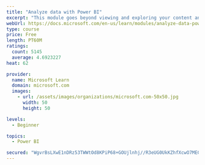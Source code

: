 ```yaml
---
title: "Analyze data with Power BI"
excerpt: "This module goes beyond viewing and exploring your content and explains how to interact with it by working with reports and dashboards to uncover and share new business insights."
webUrl: https://docs.microsoft.com/en-us/learn/modules/analyze-data-power-bi/
type: course
price: Free
length: PT60M
ratings:
  count: 5145
  average: 4.6923227
heat: 62

provider:
  name: Microsoft Learn
  domain: microsoft.com
  images:
    - url: /assets/images/organizations/microsoft.com-50x50.jpg
      width: 50
      height: 50

levels:
  - Beginner

topics:
  - Power BI

secured: "WgvrBsLXwE1nDRz53TWWtOd8KPiP68+GOUjlnhj//R3eUG0UkKZhfXcwO7MEGw6TQTcg68VLwtMUF3Lfo3epIAd9iMZ/39JAB6IhYiyFZF/jwvny2yKnGhbe5Tg7I64WtNZMktW2ArQZybjJyn833nGm8GqGBPpPJvdF+pVibUsJvL1RIFZU/gMlA46yFklJK4RIIqQ0BQsfKO7NgN4nbvuzCpydA3f7xGvsMx5rgqb+dl1/6KLa8UMv0z0O/gQclOfKMAm2zyYLwMx4xtc4F1Ban8nZhjrD20D/J3xtcm8srcoBRBim5MJC74BtvsWKGiwmAHnowVaqFEW9kYdXtQ4V1Z7kcDf/HvMkZqBxe/TsmvE3zAvoC9tDIxCD+mm2NYjN/seWcN9GAsHeK7G0bjVT6gfSzBgGVXGLhiI+5E4=;lhkOCcsgqr3+GbPnVS6eHQ=="
---
```


